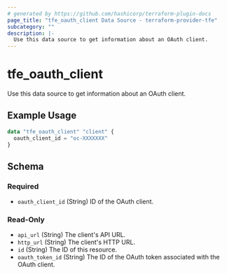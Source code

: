 ```yaml
---
# generated by https://github.com/hashicorp/terraform-plugin-docs
page_title: "tfe_oauth_client Data Source - terraform-provider-tfe"
subcategory: ""
description: |-
  Use this data source to get information about an OAuth client.
---
```


# tfe_oauth_client

Use this data source to get information about an OAuth client.

## Example Usage 

```terraform
data "tfe_oauth_client" "client" {
  oauth_client_id = "oc-XXXXXXX"
}
```

<!-- schema generated by tfplugindocs -->
## Schema

### Required

- `oauth_client_id` (String) ID of the OAuth client.

### Read-Only

- `api_url` (String) The client's API URL.
- `http_url` (String) The client's HTTP URL.
- `id` (String) The ID of this resource.
- `oauth_token_id` (String) The ID of the OAuth token associated with the OAuth client.

